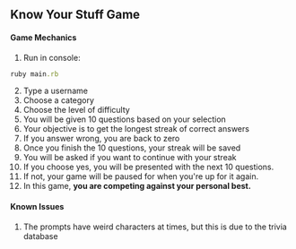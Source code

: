 ## Know Your Stuff Game

#### Game Mechanics

1. Run in console:
```ruby
ruby main.rb
```
2. Type a username
3. Choose a category
4. Choose the level of difficulty
5. You will be given 10 questions based on your selection
6. Your objective is to get the longest streak of correct answers
7. If you answer wrong, you are back to zero
8. Once you finish the 10 questions, your streak will be saved
9. You will be asked if you want to continue with your streak
10. If you choose yes, you will be presented with the next 10 questions.
11. If not, your game will be paused for when you're up for it again.
12. In this game, **you are competing against your personal best.**

#### Known Issues
1. The prompts have weird characters at times, but this is due to the trivia database
